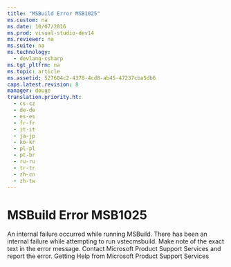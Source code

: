 ```yaml
---
title: "MSBuild Error MSB1025"
ms.custom: na
ms.date: 10/07/2016
ms.prod: visual-studio-dev14
ms.reviewer: na
ms.suite: na
ms.technology: 
  - devlang-csharp
ms.tgt_pltfrm: na
ms.topic: article
ms.assetid: 527604c2-4378-4cd8-ab45-47237cba5db6
caps.latest.revision: 8
manager: douge
translation.priority.ht: 
  - cs-cz
  - de-de
  - es-es
  - fr-fr
  - it-it
  - ja-jp
  - ko-kr
  - pl-pl
  - pt-br
  - ru-ru
  - tr-tr
  - zh-cn
  - zh-tw
---
```

# MSBuild Error MSB1025
<?xml version="1.0" encoding="utf-8"?>
<developerErrorMessageDocument xmlns="http://ddue.schemas.microsoft.com/authoring/2003/5" xmlns:xlink="http://www.w3.org/1999/xlink" xmlns:xsi="http://www.w3.org/2001/XMLSchema-instance" xsi:schemaLocation="http://ddue.schemas.microsoft.com/authoring/2003/5 http://clixdevr3.blob.core.windows.net/ddueschema/developer.xsd">
  <introduction>
    <para>
      <ui>An internal failure occurred while running MSBuild.</ui>
    </para>
    <para>There has been an internal failure while attempting to run <token>vstecmsbuild</token>.</para>
  </introduction>
  <procedure>
    <title>To correct this error</title>
    <steps class="ordered">
      <step>
        <content>
          <para>Make note of the exact text in the error message.</para>
        </content>
      </step>
      <step>
        <content>
          <para>Contact Microsoft Product Support Services and report the error.</para>
        </content>
      </step>
    </steps>
  </procedure>
  <relatedTopics>

<link xlink:href="e0846d4d-2ce1-48e3-b219-674ff070bf4e">Getting Help from Microsoft Product Support Services</link>
</relatedTopics>
</developerErrorMessageDocument>